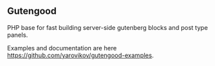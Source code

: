 ## Gutengood

PHP base for fast building server-side gutenberg blocks and post type panels.

Examples and documentation are here https://github.com/yarovikov/gutengood-examples.
